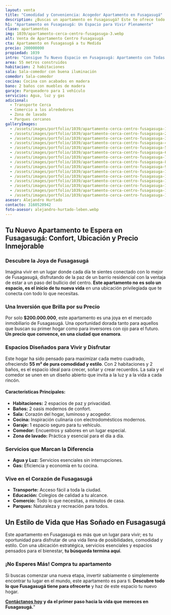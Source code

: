 ```yaml
---
layout: venta
title: "Comodidad y Conveniencia: Acogedor Apartamento en Fusagasugá"
description: ¿Buscas un apartamento en Fusagasugá? Este te ofrece todo lo que necesitas. ¡No pierdas la oportunidad de vivir en el lugar perfecto para ti!
h1: "Apartamento en Fusagasugá: Un Espacio para Vivir Plenamente"
clase: apartamentos
img: 1039/apartamento-cerca-centro-fusagasuga-3.webp
alt: Venta de Apartamento Centro Fusagasugá
cta: Apartamento en Fusagasugá a tu Medida
precio: 200000000
propiedad: 1039
intro: "Consigue Tu Nuevo Espacio en Fusagasugá: Apartamento con Todas las Comodidades"
area: 55 metros construidos
habitacion: 2 habitaciones
sala: Sala-comedor con buena iluminación
comedor: Sala-comedor 
cocina: Cocina con acabados en madera
bano: 2 baños con muebles de madera
garaje: Parqueadero para 1 vehículo
servicios: Agua, luz y gas 
adicional:
  - Transporte Cerca
  - Comercio a los alrededores
  - Zona de lavado
  - Parques cercanos
galleryImages:
  - /assets/images/portfolio/1039/apartamento-cerca-centro-fusagasuga-1.webp
  - /assets/images/portfolio/1039/apartamento-cerca-centro-fusagasuga-2.webp
  - /assets/images/portfolio/1039/apartamento-cerca-centro-fusagasuga-3.webp
  - /assets/images/portfolio/1039/apartamento-cerca-centro-fusagasuga-4.webp
  - /assets/images/portfolio/1039/apartamento-cerca-centro-fusagasuga-5.webp
  - /assets/images/portfolio/1039/apartamento-cerca-centro-fusagasuga-6.webp
  - /assets/images/portfolio/1039/apartamento-cerca-centro-fusagasuga-7.webp
  - /assets/images/portfolio/1039/apartamento-cerca-centro-fusagasuga-8.webp
  - /assets/images/portfolio/1039/apartamento-cerca-centro-fusagasuga-9.webp
  - /assets/images/portfolio/1039/apartamento-cerca-centro-fusagasuga-10.webp
  - /assets/images/portfolio/1039/apartamento-cerca-centro-fusagasuga-11.webp
  - /assets/images/portfolio/1039/apartamento-cerca-centro-fusagasuga-12.webp
  - /assets/images/portfolio/1039/apartamento-cerca-centro-fusagasuga-13.webp
  - /assets/images/portfolio/1039/apartamento-cerca-centro-fusagasuga-14.webp
  - /assets/images/portfolio/1039/apartamento-cerca-centro-fusagasuga-15.webp
asesor: Alejandro Hurtado
contacto: 3160520942
foto-asesor: alejandro-hurtado-leben.webp
---
```

## Tu Nuevo Apartamento te Espera en Fusagasugá: Confort, Ubicación y Precio Inmejorable

### Descubre la Joya de Fusagasugá

Imagina vivir en un lugar donde cada día te sientes conectado con lo mejor de Fusagasugá, disfrutando de la paz de un barrio residencial con la ventaja de estar a un paso del bullicio del centro. **Este apartamento no es solo un espacio, es el inicio de tu nueva vida** en una ubicación privilegiada que te conecta con todo lo que necesitas.

### Una Inversión que Brilla por su Precio

Por solo **$200.000.000**, este apartamento es una joya en el mercado inmobiliario de Fusagasugá. Una oportunidad dorada tanto para aquellos que buscan su primer hogar como para inversores con ojo para el futuro. **Un precio que convence, en una ciudad que enamora**.

### Espacios Diseñados para Vivir y Disfrutar

Este hogar ha sido pensado para maximizar cada metro cuadrado, ofreciendo **55 m² de pura comodidad y estilo**. Con 2 habitaciones y 2 baños, es el espacio ideal para crecer, soñar y crear recuerdos. La sala y el comedor se unen en un diseño abierto que invita a la luz y a la vida a cada rincón.

#### Características Principales:

- **Habitaciones:** 2 espacios de paz y privacidad.
- **Baños:** 2 oasis modernos de confort.
- **Sala:** Corazón del hogar, luminoso y acogedor.
- **Cocina:** Inspiración culinaria con electrodomésticos modernos.
- **Garaje:** 1 espacio seguro para tu vehículo.
- **Comedor:** Encuentros y sabores en un lugar especial.
- **Zona de lavado:** Práctica y esencial para el día a día.

### Servicios que Marcan la Diferencia

- **Agua y Luz:** Servicios esenciales sin interrupciones.
- **Gas:** Eficiencia y economía en tu cocina.

### Vive en el Corazón de Fusagasugá

- **Transporte:** Acceso fácil a toda la ciudad.
- **Educación:** Colegios de calidad a tu alcance.
- **Comercio:** Todo lo que necesitas, a minutos de casa.
- **Parques:** Naturaleza y recreación para todos.

## Un Estilo de Vida que Has Soñado en Fusagasugá

Este apartamento en Fusagasugá es más que un lugar para vivir; es tu oportunidad para disfrutar de una vida llena de posibilidades, comodidad y estilo. Con una ubicación estratégica, servicios esenciales y espacios pensados para el bienestar, **tu búsqueda termina aquí**.

### ¡No Esperes Más! Compra tu apartamento

Si buscas comenzar una nueva etapa, invertir sabiamente o simplemente encontrar tu lugar en el mundo, este apartamento es para ti. **Descubre todo lo que Fusagasugá tiene para ofrecerte** y haz de este espacio tu nuevo hogar.

**[Contáctanos hoy](#asesor) y da el primer paso hacia la vida que mereces en Fusagasugá.**"
